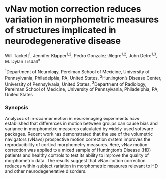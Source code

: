 # vNav motion correction reduces variation in morphometric measures of structures implicated in neurodegenerative disease
Will Tackett<sup>1</sup>, Jennifer Klapper<sup>1,2</sup>, Pedro Gonzalez-Alegre<sup>1,2</sup>, John Detre<sup>1,3</sup>, M. Dylan Tisdall<sup>3</sup>  

<sup>1</sup>Department of Neurology, Perelman School of Medicine, University of Pennsylvania, Philadelphia, PA, United States, <sup>2</sup>Huntington’s Disease Center, University of Pennsylvania, United States, <sup>3</sup>Department of Radiology, Perelman School of Medicine, University of Pennsylvania, Philadelphia, PA, United States

### Synopsis
Analyses of in-scanner motion in neuroimaging experiments have established that differences in motion between groups can cause bias and variance in morphometric measures calculated by widely-used software packages. Recent work has demonstrated that the use of the volumetric navigators (vNavs) prospective motion correction system improves the reproducibility of cortical morphometry measures. Here, vNav motion correction was applied to a mixed sample of Huntington’s Disease (HD) patients and healthy controls to test its ability to improve the quality of morphometric data. The results suggest that vNav motion correction reduces within-subject variation in morphometric measures relevant to HD and other neurodegenerative disorders.

